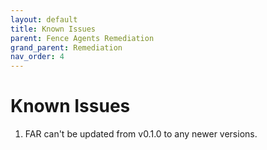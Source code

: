 ```yaml
---
layout: default
title: Known Issues
parent: Fence Agents Remediation
grand_parent: Remediation
nav_order: 4
---
```


<!-- markdownlint-disable-next-line MD025 -->
# Known Issues

1. FAR can't be updated from v0.1.0 to any newer versions.
